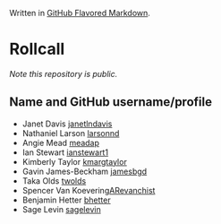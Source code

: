 Written in [GitHub Flavored Markdown](https://help.github.com/articles/github-flavored-markdown).

Rollcall
========

_Note this repository is public._

Name and GitHub username/profile
--------------------------------
* Janet Davis [janetlndavis](https://github.com/janetlndavis)
* Nathaniel Larson [larsonnd](https://github.com/larsonnd)
* Angie Mead [meadap](https://github.com/meadap)
* Ian Stewart [ianstewart1](https://github.com/ianstewart1)
* Kimberly Taylor [kmargtaylor](https://github/kmargtaylor)
* Gavin James-Beckham [jamesbgd](https://github.com/jamesbgd)
* Taka Olds [twolds](https://github.com/twolds)
* Spencer Van Koevering[ARevanchist](https://github.com/ARevanchist)
* Benjamin Hetter [bhetter](https://github.com/bhetter)
* Sage Levin [sagelevin](https://github.com/sagelevin)

